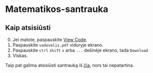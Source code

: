 # Matematikos-santrauka

## Kaip atsisiūsti

0. Jei matote, paspauskite [View Code](https://github.com/Up05/Matematikos-santrauka/blob/fc5ebce667ec4a184b674d60104b40307e1809ef/vadovelis.pdf). 
1. Paspauskite `vadovelis.pdf` viduryje ekrano.
2. Paspauskite `ctrl` `shift` `s` arba `...` dešinėje ekrano, tada `Download`
3. Viskas.

Taip pat galima atsisiūsti santrauką iš [čia](https://drive.google.com/file/d/103II_CmdfuaBbWhc3mDuha72uRWOYYM7/view?usp=sharing), nors tai nepatartina. 

